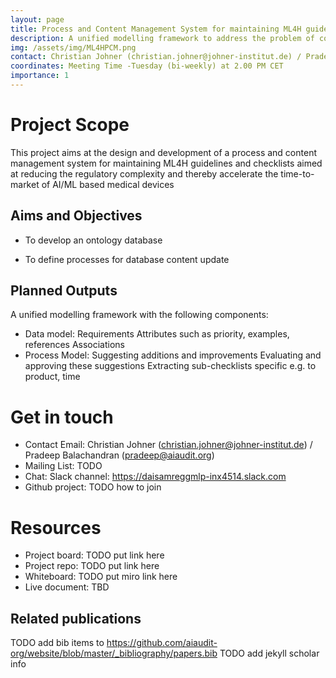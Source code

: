 ```yaml
---
layout: page
title: Process and Content Management System for maintaining ML4H guidelines and checklists
description: A unified modelling framework to address the problem of conceptual mapping and semantic interoperability of product requirements of AI/ML based medical devices among various stakeholders including software deveopers, quality managers,medical professionals and notified bodies.
img: /assets/img/ML4HPCM.png
contact: Christian Johner (christian.johner@johner-institut.de) / Pradeep Balachandran (pradeep@aiaudit.org)
coordinates: Meeting Time -Tuesday (bi-weekly) at 2.00 PM CET
importance: 1
---
```


# Project Scope
This project aims at the design and development of a process and content management system for maintaining ML4H guidelines and checklists aimed at reducing the regulatory complexity and thereby accelerate the time-to-market of AI/ML based medical devices

## Aims and Objectives
* To develop an ontology database

* To define processes for database content update

## Planned Outputs

A unified modelling framework with the following components:

* 	Data model: 
		Requirements 
		Attributes such as priority, examples, references
		Associations
*	Process Model:
		Suggesting additions and improvements
		Evaluating and approving these suggestions
		Extracting sub-checklists specific e.g. to product, time

# Get in touch
* Contact Email: Christian Johner (christian.johner@johner-institut.de) / Pradeep Balachandran (pradeep@aiaudit.org)
* Mailing List: TODO
* Chat: Slack channel: https://daisamreggmlp-inx4514.slack.com
* Github project: TODO how to join

# Resources
* Project board: TODO put link here
* Project repo: TODO put link here
* Whiteboard: TODO put miro link here
* Live document: TBD

## Related publications
TODO add bib items to https://github.com/aiaudit-org/website/blob/master/_bibliography/papers.bib
TODO add jekyll scholar info
